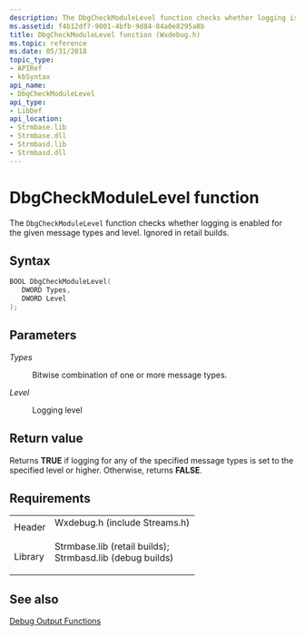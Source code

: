 ```yaml
---
description: The DbgCheckModuleLevel function checks whether logging is enabled for the given message types and level. Ignored in retail builds.
ms.assetid: f4b12df7-9001-4bfb-9d84-84a0e8295a8b
title: DbgCheckModuleLevel function (Wxdebug.h)
ms.topic: reference
ms.date: 05/31/2018
topic_type: 
- APIRef
- kbSyntax
api_name: 
- DbgCheckModuleLevel
api_type: 
- LibDef
api_location: 
- Strmbase.lib
- Strmbase.dll
- Strmbasd.lib
- Strmbasd.dll
---
```


# DbgCheckModuleLevel function

The `DbgCheckModuleLevel` function checks whether logging is enabled for the given message types and level. Ignored in retail builds.

## Syntax


```C++
BOOL DbgCheckModuleLevel(
   DWORD Types,
   DWORD Level
);
```



## Parameters

<dl> <dt>

*Types* 
</dt> <dd>

Bitwise combination of one or more message types.

</dd> <dt>

*Level* 
</dt> <dd>

Logging level

</dd> </dl>

## Return value

Returns **TRUE** if logging for any of the specified message types is set to the specified level or higher. Otherwise, returns **FALSE**.

## Requirements



|                    |                                                                                                                                                                                            |
|--------------------|--------------------------------------------------------------------------------------------------------------------------------------------------------------------------------------------|
| Header<br/>  | <dl> <dt>Wxdebug.h (include Streams.h)</dt> </dl>                                                                                   |
| Library<br/> | <dl> <dt>Strmbase.lib (retail builds); </dt> <dt>Strmbasd.lib (debug builds)</dt> </dl> |



## See also

<dl> <dt>

[Debug Output Functions](debug-output-functions.md)
</dt> </dl>

 

 




